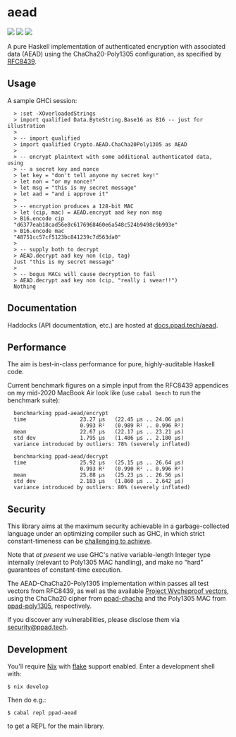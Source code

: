 # aead

[![](https://img.shields.io/hackage/v/ppad-aead?color=blue)](https://hackage.haskell.org/package/ppad-aead)
![](https://img.shields.io/badge/license-MIT-brightgreen)
[![](https://img.shields.io/badge/haddock-aead-lightblue)](https://docs.ppad.tech/aead)

A pure Haskell implementation of authenticated encryption with
associated data (AEAD) using the ChaCha20-Poly1305 configuration, as
specified by [RFC8439][8439].

## Usage

A sample GHCi session:

```
  > :set -XOverloadedStrings
  > import qualified Data.ByteString.Base16 as B16 -- just for illustration
  >
  > -- import qualified
  > import qualified Crypto.AEAD.ChaCha20Poly1305 as AEAD
  >
  > -- encrypt plaintext with some additional authenticated data, using
  > -- a secret key and nonce
  > let key = "don't tell anyone my secret key!"
  > let non = "or my nonce!"
  > let msg = "this is my secret message"
  > let aad = "and i approve it"
  >
  > -- encryption produces a 128-bit MAC
  > let (cip, mac) = AEAD.encrypt aad key non msg
  > B16.encode cip
  "d6377eab18cad56e8c6176968460e6a548c524b9498c9b993e"
  > B16.encode mac
  "48751cc57cf5123bc841239c7d563da0"
  >
  > -- supply both to decrypt
  > AEAD.decrypt aad key non (cip, tag)
  Just "this is my secret message"
  >
  > -- bogus MACs will cause decryption to fail
  > AEAD.decrypt aad key non (cip, "really i swear!!")
  Nothing
```

## Documentation

Haddocks (API documentation, etc.) are hosted at
[docs.ppad.tech/aead][hadoc].

## Performance

The aim is best-in-class performance for pure, highly-auditable Haskell
code.

Current benchmark figures on a simple input from the RFC8439 appendices
on my mid-2020 MacBook Air look like (use `cabal bench` to run the
benchmark suite):

```
  benchmarking ppad-aead/encrypt
  time                 23.27 μs   (22.45 μs .. 24.06 μs)
                       0.993 R²   (0.989 R² .. 0.996 R²)
  mean                 22.67 μs   (22.17 μs .. 23.21 μs)
  std dev              1.795 μs   (1.486 μs .. 2.180 μs)
  variance introduced by outliers: 78% (severely inflated)

  benchmarking ppad-aead/decrypt
  time                 25.92 μs   (25.15 μs .. 26.64 μs)
                       0.993 R²   (0.990 R² .. 0.996 R²)
  mean                 25.88 μs   (25.23 μs .. 26.56 μs)
  std dev              2.183 μs   (1.860 μs .. 2.642 μs)
  variance introduced by outliers: 80% (severely inflated)
```

## Security

This library aims at the maximum security achievable in a
garbage-collected language under an optimizing compiler such as GHC, in
which strict constant-timeness can be [challenging to achieve][const].

Note that *at present* we use GHC's native variable-length Integer
type internally (relevant to Poly1305 MAC handling), and make no "hard"
guarantees of constant-time execution.

The AEAD-ChaCha20-Poly1305 implementation within passes all
test vectors from RFC8439, as well as the available [Project
Wycheproof vectors][wyche], using the ChaCha20 cipher from
[ppad-chacha](https://github.com/ppad-tech/chacha) and the Poly1305
MAC from [ppad-poly1305](https://github.com/ppad-tech/poly1305),
respectively.

If you discover any vulnerabilities, please disclose them via
security@ppad.tech.

## Development

You'll require [Nix][nixos] with [flake][flake] support enabled. Enter a
development shell with:

```
$ nix develop
```

Then do e.g.:

```
$ cabal repl ppad-aead
```

to get a REPL for the main library.

[8439]: https://datatracker.ietf.org/doc/html/rfc8439
[nixos]: https://nixos.org/
[flake]: https://nixos.org/manual/nix/unstable/command-ref/new-cli/nix3-flake.html
[hadoc]: https://docs.ppad.tech/aead
[const]: https://www.chosenplaintext.ca/articles/beginners-guide-constant-time-cryptography.html
[wyche]: https://github.com/C2SP/wycheproof
